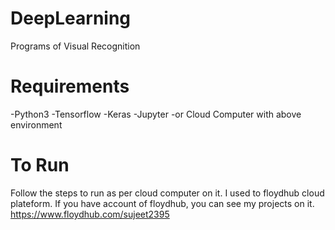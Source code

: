 # DeepLearning
Programs of Visual Recognition

# Requirements
-Python3
-Tensorflow
-Keras
-Jupyter
-or Cloud Computer with above environment
# To Run
Follow the steps to run as per cloud computer on it.
I used to floydhub cloud plateform. If you have account of floydhub, you can see my projects on it.
https://www.floydhub.com/sujeet2395
